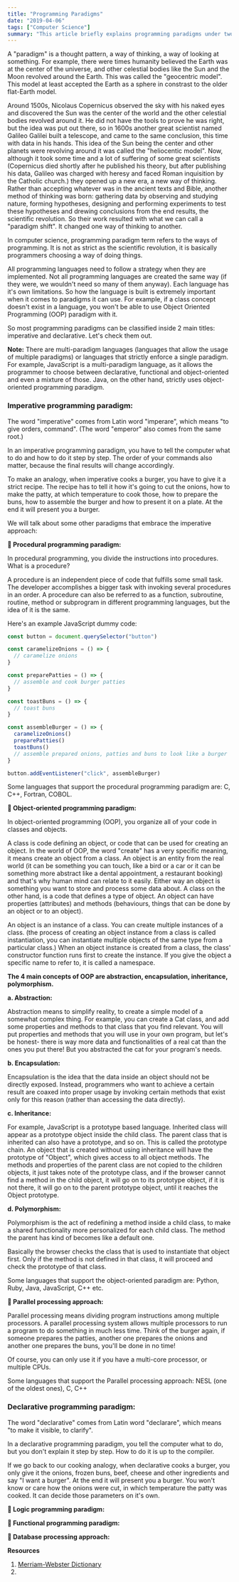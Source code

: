 ```yaml
---
title: "Programming Paradigms"
date: "2019-04-06"
tags: ["Computer Science"]
summary: "This article briefly explains programming paradigms under two main titles: imperative and declarative programming."
---
```


A "paradigm" is a thought pattern, a way of thinking, a way of looking at something. For example, there were times humanity believed the Earth was at the center of the universe, and other celestial bodies like the Sun and the Moon revolved around the Earth. This was called the "geocentric model". This model at least accepted the Earth as a sphere in constrast to the older flat-Earth model.

Around 1500s, Nicolaus Copernicus observed the sky with his naked eyes and discovered the Sun was the center of the world and the other celestial bodies revolved around it. He did not have the tools to prove he was right, but the idea was put out there, so in 1600s another great scientist named Galileo Galilei built a telescope, and came to the same conclusion, this time with data in his hands. This idea of the Sun being the center and other planets were revolving around it was called the "heliocentic model". Now, although it took some time and a lot of suffering of some great scientists (Copernicus died shortly after he published his theory, but after publishing his data, Galileo was charged with heresy and faced Roman inquisition by the Catholic church.) they opened up a new era, a new way of thinking. Rather than accepting whatever was in the ancient texts and Bible, another method of thinking was born: gathering data by observing and studying nature, forming hypotheses, designing and performing experiments to test these hypotheses and drewing conclusions from the end results, the scientific revolution. So their work resulted with what we can call a "paradigm shift". It changed one way of thinking to another.

In computer science, programming paradigm term refers to the ways of programming. It is not as strict as the scientific revolution, it is basically programmers choosing a way of doing things.

All programming languages need to follow a strategy when they are implemented. Not all programming languages are created the same way (if they were, we wouldn't need so many of them anyway). Each language has it's own limitations. So how the language is built is extremely important when it comes to paradigms it can use. For example, if a class concept doesn't exist in a language, you won't be able to use Object Oriented Programming (OOP) paradigm with it.

So most programming paradigms can be classified inside 2 main titles: imperative and declarative. Let's check them out.

**Note:** There are multi-paradigm languages (languages that allow the usage of multiple paradigms) or languages that strictly enforce a single paradigm. For example, JavaScript is a multi-paradigm language, as it allows the programmer to choose between declarative, functional and object-oriented and even a mixture of those. Java, on the other hand, strictly uses object-oriented programming paradigm.

### Imperative programming paradigm:

The word "imperative" comes from Latin word "imperare", which means "to give orders, command". (The word "emperor" also comes from the same root.)

In an imperative programming paradigm, you have to tell the computer what to do and how to do it step by step. The order of your commands also matter, because the final results will change accordingly.

To make an analogy, when imperative cooks a burger, you have to give it a strict recipe. The recipe has to tell it how it's going to cut the onions, how to make the patty, at which temperature to cook those, how to prepare the buns, how to assemble the burger and how to present it on a plate. At the end it will present you a burger.

We will talk about some other paradigms that embrace the imperative approach:

**:lollipop: Procedural programming paradigm:**

In procedural programming, you divide the instructions into procedures. What is a procedure?

A procedure is an independent piece of code that fulfills some small task. The developer accomplishes a bigger task with invoking several procedures in an order. A procedure can also be referred to as a function, subroutine, routine, method or subprogram in different programming languages, but the idea of it is the same.

Here's an example JavaScript dummy code:

```js
const button = document.querySelector("button")

const caramelizeOnions = () => {
  // caramelize onions
}

const preparePatties = () => {
  // assemble and cook burger patties
}

const toastBuns = () => {
  // toast buns
}

const assembleBurger = () => {
  caramelizeOnions()
  preparePatties()
  toastBuns()
  // assemble prepared onions, patties and buns to look like a burger
}

button.addEventListener("click", assembleBurger)
```

Some languages that support the procedural programming paradigm are: C, C++, Fortran, COBOL.

**:lollipop: Object-oriented programming paradigm:**

In object-oriented programming (OOP), you organize all of your code in classes and objects.

A class is code defining an object, or code that can be used for creating an object. In the world of OOP, the word "create" has a very specific meaning, it means create an object from a class. An object is an entity from the real world (it can be something you can touch, like a bird or a car or it can be something more abstract like a dental appointment, a restaurant booking) and that's why human mind can relate to it easily. Either way an object is something you want to store and process some data about. A class on the other hand, is a code that defines a type of object. An object can have properties (attributes) and methods (behaviours, things that can be done by an object or to an object).

An object is an instance of a class. You can create multiple instances of a class. (the process of creating an object instance from a class is called instantiation, you can instantiate multiple objects of the same type from a particular class.) When an object instance is created from a class, the class' constructor function runs first to create the instance. If you give the object a specific name to refer to, it is called a namespace.

**The 4 main concepts of OOP are abstraction, encapsulation, inheritance, polymorphism.**

**a. Abstraction:**

Abstraction means to simplify reality, to create a simple model of a somewhat complex thing. For example, you can create a Cat class, and add some properties and methods to that class that you find relevant. You will put properties and methods that you will use in your own program, but let's be honest- there is way more data and functionalities of a real cat than the ones you put there! But you abstracted the cat for your program's needs.

**b. Encapsulation:**

Encapsulation is the idea that the data inside an object should not be directly exposed. Instead, programmers who want to achieve a certain result are coaxed into proper usage by invoking certain methods that exist only for this reason (rather than accessing the data directly).

**c. Inheritance:**

For example, JavaScript is a prototype based language. Inherited class will appear as a prototype object inside the child class. The parent class that is inherited can also have a prototype, and so on. This is called the prototype chain. An object that is created without using inheritance will have the prototype of "Object", which gives access to all object methods. The methods and properties of the parent class are not copied to the children objects, it just takes note of the prototype class, and if the browser cannot find a method in the child object, it will go on to its prototype object, if it is not there, it will go on to the parent prototype object, until it reaches the Object prototype.

**d. Polymorphism:**

Polymorphism is the act of redefining a method inside a child class, to make a shared functionality more personalized for each child class. The method the parent has kind of becomes like a default one.

Basically the browser checks the class that is used to instantiate that object first. Only if the method is not defined in that class, it will proceed and check the prototype of that class.

Some languages that support the object-oriented paradigm are: Python, Ruby, Java, JavaScript, C++ etc.

**:lollipop: Parallel processing approach:**

Parallel processing means dividing program instructions among multiple processors. A parallel processing system allows multiple processors to run a program to do something in much less time. Think of the burger again, if someone prepares the patties, another one prepares the onions and another one prepares the buns, you'll be done in no time!

Of course, you can only use it if you have a multi-core processor, or multiple CPUs.

Some languages that support the Parallel processing approach: NESL (one of the oldest ones), C, C++

### Declarative programming paradigm:

The word "declarative" comes from Latin word "declarare", which means "to make it visible, to clarify".

In a declarative programming paradigm, you tell the computer what to do, but you don't explain it step by step. How to do it is up to the compiler.

If we go back to our cooking analogy, when declarative cooks a burger, you only give it the onions, frozen buns, beef, cheese and other ingredients and say "I want a burger". At the end it will present you a burger. You won't know or care how the onions were cut, in which temperature the patty was cooked. It can decide those parameters on it's own.

**:lollipop: Logic programming paradigm:**

**:lollipop: Functional programming paradigm:**

**:lollipop: Database processing approach:**

**Resources**

1. [Merriam-Webster Dictionary](https://www.merriam-webster.com/)
2.
